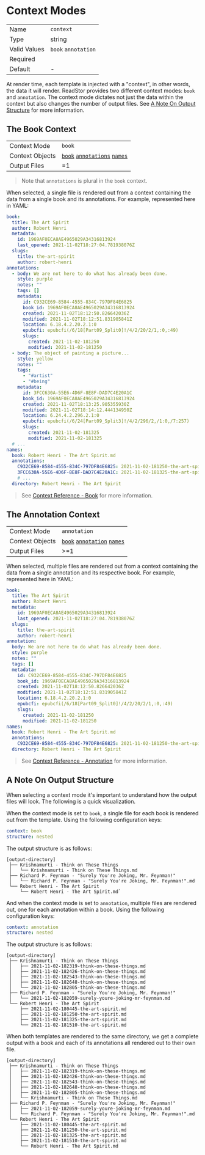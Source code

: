 # Context Modes

|              |                             |
| ------------ | --------------------------- |
| Name         | `context`                   |
| Type         | string                      |
| Valid Values | `book` `annotation`         |
| Required     | <i class="fa fa-check"></i> |
| Default      | -                           |

At render time, each template is injected with a "context", in other words, the data it will render.
ReadStor provides two different context modes: `book` and `annotation`. The context mode dictates
not just the data within the context but also changes the number of output files. See [A Note On
Output Structure](#a-note-on-output-structure) for more information.

## The Book Context

|                 |                                                             |
| --------------- | ----------------------------------------------------------- |
| Context Mode    | `book`                                                      |
| Context Objects | [`book`][book] [`annotations`][annotation] [`names`][names] |
| Output Files    | =1                                                          |

> <i class="fa fa-info-circle"></i> Note that `annotations` is plural in the `book` context.

When selected, a single file is rendered out from a context containing the data from a single book
and its annotations. For example, represented here in YAML:

```yaml
book:
  title: The Art Spirit
  author: Robert Henri
  metadata:
    id: 1969AF0ECA8AE4965029A34316813924
    last_opened: 2021-11-02T18:27:04.781938076Z
  slugs:
    title: the-art-spirit
    author: robert-henri
annotations:
  - body: We are not here to do what has already been done.
    style: purple
    notes: ""
    tags: []
    metadata:
      id: C932CE69-8584-4555-834C-797DF84E6825
      book_id: 1969AF0ECA8AE4965029A34316813924
      created: 2021-11-02T18:12:50.826642036Z
      modified: 2021-11-02T18:12:51.831905841Z
      location: 6.18.4.2.20.2.1:0
      epubcfi: epubcfi(/6/18[Part09_Split0]!/4/2/20/2/1,:0,:49)
      slugs:
        created: 2021-11-02-181250
        modified: 2021-11-02-181250
  - body: The object of painting a picture...
    style: yellow
    notes: ""
    tags:
      - "#artist"
      - "#being"
    metadata:
      id: 3FCC630A-55E6-4D6F-8E8F-DAD7C4E20A1C
      book_id: 1969AF0ECA8AE4965029A34316813924
      created: 2021-11-02T18:13:25.905355930Z
      modified: 2021-11-02T18:14:12.444134950Z
      location: 6.24.4.2.296.2.1:0
      epubcfi: epubcfi(/6/24[Part09_Split3]!/4/2/296/2,/1:0,/7:257)
      slugs:
        created: 2021-11-02-181325
        modified: 2021-11-02-181325
  # ...
names:
  book: Robert Henri - The Art Spirit.md
  annotations:
    C932CE69-8584-4555-834C-797DF84E6825: 2021-11-02-181250-the-art-spirit.md
    3FCC630A-55E6-4D6F-8E8F-DAD7C4E20A1C: 2021-11-02-181325-the-art-spirit.md
    # ...
  directory: Robert Henri - The Art Spirit
```

> <i class="fa fa-info-circle"></i> See [Context Reference - Book][book] for more information.

## The Annotation Context

|                 |                                                            |
| --------------- | ---------------------------------------------------------- |
| Context Mode    | `annotation`                                               |
| Context Objects | [`book`][book] [`annotation`][annotation] [`names`][names] |
| Output Files    | >=1                                                        |

When selected, multiple files are rendered out from a context containing the data from a single
annotation and its respective book. For example, represented here in YAML:

```yaml
book:
  title: The Art Spirit
  author: Robert Henri
  metadata:
    id: 1969AF0ECA8AE4965029A34316813924
    last_opened: 2021-11-02T18:27:04.781938076Z
  slugs:
    title: the-art-spirit
    author: robert-henri
annotation:
  body: We are not here to do what has already been done.
  style: purple
  notes: ""
  tags: []
  metadata:
    id: C932CE69-8584-4555-834C-797DF84E6825
    book_id: 1969AF0ECA8AE4965029A34316813924
    created: 2021-11-02T18:12:50.826642036Z
    modified: 2021-11-02T18:12:51.831905841Z
    location: 6.18.4.2.20.2.1:0
    epubcfi: epubcfi(/6/18[Part09_Split0]!/4/2/20/2/1,:0,:49)
    slugs:
      created: 2021-11-02-181250
      modified: 2021-11-02-181250
names:
  book: Robert Henri - The Art Spirit.md
  annotations:
    C932CE69-8584-4555-834C-797DF84E6825: 2021-11-02-181250-the-art-spirit.md
  directory: Robert Henri - The Art Spirit
```

> <i class="fa fa-info-circle"></i> See [Context Reference - Annotation][annotation] for more information.

## <i class="fa fa-exclamation-circle"></i> A Note On Output Structure

When selecting a context mode it's important to understand how the output files will look. The
following is a quick visualization.

When the context mode is set to `book`, a single file for each book is rendered out from the
template. Using the following configuration keys:

```yaml
context: book
structure: nested
```

The output structure is as follows:

```plaintext
[output-directory]
 ├── Krishnamurti - Think on These Things
 │   └── Krishnamurti - Think on These Things.md
 ├── Richard P. Feynman - "Surely You're Joking, Mr. Feynman!"
 │   └── Richard P. Feynman - "Surely You're Joking, Mr. Feynman!".md
 └── Robert Henri - The Art Spirit
     └── Robert Henri - The Art Spirit.md`
```

And when the context mode is set to `annotation`, multiple files are rendered out, one for each
annotation within a book. Using the following configuration keys:

```yaml
context: annotation
structure: nested
```

The output structure is as follows:

```plaintext
[output-directory]
 ├── Krishnamurti - Think on These Things
 │   ├── 2021-11-02-182319-think-on-these-things.md
 │   ├── 2021-11-02-182426-think-on-these-things.md
 │   ├── 2021-11-02-182543-think-on-these-things.md
 │   ├── 2021-11-02-182648-think-on-these-things.md
 │   └── 2021-11-02-182805-think-on-these-things.md
 ├── Richard P. Feynman - "Surely You're Joking, Mr. Feynman!"
 │   └── 2021-11-02-182059-surely-youre-joking-mr-feynman.md
 └── Robert Henri - The Art Spirit
     ├── 2021-11-02-180445-the-art-spirit.md
     ├── 2021-11-02-181250-the-art-spirit.md
     ├── 2021-11-02-181325-the-art-spirit.md
     └── 2021-11-02-181510-the-art-spirit.md
```

When both templates are rendered to the same directory, we get a complete output with a book and
each of its annotations all rendered out to their own file.

```plaintext
[output-directory]
 ├── Krishnamurti - Think on These Things
 │   ├── 2021-11-02-182319-think-on-these-things.md
 │   ├── 2021-11-02-182426-think-on-these-things.md
 │   ├── 2021-11-02-182543-think-on-these-things.md
 │   ├── 2021-11-02-182648-think-on-these-things.md
 │   ├── 2021-11-02-182805-think-on-these-things.md
 │   └── Krishnamurti - Think on These Things.md
 ├── Richard P. Feynman - "Surely You're Joking, Mr. Feynman!"
 │   ├── 2021-11-02-182059-surely-youre-joking-mr-feynman.md
 │   └── Richard P. Feynman - "Surely You're Joking, Mr. Feynman!".md
 └── Robert Henri - The Art Spirit
     ├── 2021-11-02-180445-the-art-spirit.md
     ├── 2021-11-02-181250-the-art-spirit.md
     ├── 2021-11-02-181325-the-art-spirit.md
     ├── 2021-11-02-181510-the-art-spirit.md
     └── Robert Henri - The Art Spirit.md
```

[annotation]: /templates/context-reference/annotation.md
[book]: /templates/context-reference/book.md
[names]: /templates/context-reference/names.md
